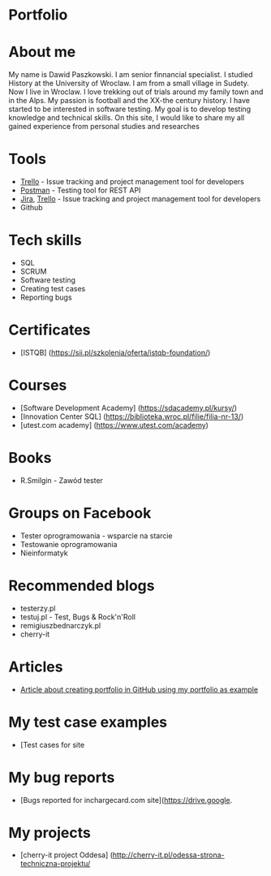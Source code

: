 # Portfolio
# About me
My name is Dawid Paszkowski. I am senior finnancial specialist. I studied History at the University of Wroclaw. I am from a small village in Sudety. Now I live in Wroclaw. I love trekking out of trials around my family town and in the Alps. My passion is football and the XX-the century history. I have started to be interested in software testing. My goal is to develop testing knowledge and technical skills. On this site, I would like to share my all gained experience from personal studies and researches
# Tools
  - [Trello](https://www.trello.com/) - Issue tracking and project management tool for developers
  - [Postman](https://www.postman.com/) - Testing tool for REST API
  - [Jira](https://www.atlassian.com/software/jira0), [Trello](https://trello.com/) - Issue tracking and project management tool for developers
  - Github
# Tech skills
  - SQL
  - SCRUM
  - Software testing
  - Creating test cases
  - Reporting bugs
# Certificates
  - [ISTQB] (https://sii.pl/szkolenia/oferta/istqb-foundation/) 
# Courses
  - [Software Development Academy] (https://sdacademy.pl/kursy/)
  - [Innovation Center SQL] (https://biblioteka.wroc.pl/filie/filia-nr-13/)
  - [utest.com academy] (https://www.utest.com/academy)
# Books
  - R.Smilgin - Zawód tester
# Groups on Facebook
  - Tester oprogramowania - wsparcie na starcie
  - Testowanie oprogramowania
  - Nieinformatyk
# Recommended blogs
  - testerzy.pl
  - testuj.pl - Test, Bugs & Rock'n'Roll
  - remigiuszbednarczyk.pl
  - cherry-it
# Articles
  - [Article about creating portfolio in GitHub using my portfolio as example](https://remigiuszbednarczyk.pl/portfolio-testera?fbclid=IwAR2jX5Kqys6g0o9xi0qkzqhDKy3p0hIHajaN8dO6NFyh5w1NwMnlQrq8-aQ)
# My test case examples
  - [Test cases for site 
# My bug reports
  - [Bugs reported for inchargecard.com  site](https://drive.google.
# My projects
  - [cherry-it project Oddesa] (http://cherry-it.pl/odessa-strona-techniczna-projektu/
      

